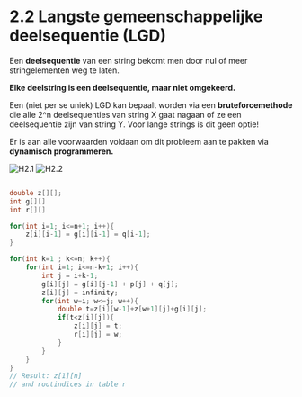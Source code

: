 # 2.2 Langste gemeenschappelijke deelsequentie (LGD)

Een **deelsequentie** van een string bekomt men door nul of meer stringelementen weg te laten.

**Elke deelstring is een deelsequentie, maar niet omgekeerd.**

Een (niet per se uniek) LGD kan bepaalt worden via een **bruteforcemethode** die alle 2^n deelsequenties van string X gaat nagaan of ze een deelsequentie zijn van string Y. Voor lange strings is dit geen optie!

Er is aan alle voorwaarden voldaan om dit probleem aan te pakken via **dynamisch programmeren.**

![H2.1](/img/h2d1.png)
![H2.2](/img/h2d2.png)

```cpp

double z[][];
int g[][]
int r[][]

for(int i=1; i<=n+1; i++){
	z[i][i-1] = g[i][i-1] = q[i-1];
}

for(int k=1 ; k<=n; k++){
	for(int i=1; i<=n-k+1; i++){
		int j = i+k-1;
		g[i][j] = g[i][j-1] + p[j] + q[j];
		z[i][j] = infinity;
		for(int w=i; w<=j; w++){
			double t=z[i][w-1]+z[w+1][j]+g[i][j];
			if(t<z[i][j]){
				z[i][j] = t;
				r[i][j] = w;
			}
		}
	}
}
// Result: z[1][n]
// and rootindices in table r

```